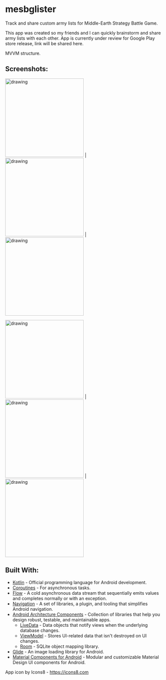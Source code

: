 # mesbglister
Track and share custom army lists for Middle-Earth Strategy Battle Game.

This app was created so my friends and I can quickly brainstorm and share army lists with each other. App is currently under review for Google Play store release, link will be shared here.

MVVM structure.


## Screenshots:

<img src="https://user-images.githubusercontent.com/5241162/182973692-b0b00ada-93ce-4ca3-9bbb-2e7904901cad.jpg" alt="drawing" width="250"/> | <img src="https://user-images.githubusercontent.com/5241162/182973708-641f8d14-178f-466b-9d23-ed28f145bc2d.png" alt="drawing" width="250"/> | <img src="https://user-images.githubusercontent.com/5241162/182973713-d743749a-d829-4eb6-8d94-b4d70eeb4c01.png" alt="drawing" width="250"/>


<img src="https://user-images.githubusercontent.com/5241162/182973714-efd6194b-41f8-4dac-aa7e-2ea119623d43.png" alt="drawing" width="250"/> | <img src="https://user-images.githubusercontent.com/5241162/182973710-7de9cb23-4085-4322-b294-2232858ee7bf.png" alt="drawing" width="250"/> | <img src="https://user-images.githubusercontent.com/5241162/182973711-4dcd15ec-5c60-4c77-8fc1-5f6361099572.png" alt="drawing" width="250"/>


## Built With:

- [Kotlin](https://kotlinlang.org/) - Official programming language for Android development.
- [Coroutines](https://kotlinlang.org/docs/reference/coroutines-overview.html) - For asynchronous tasks.
- [Flow](https://kotlin.github.io/kotlinx.coroutines/kotlinx-coroutines-core/kotlinx.coroutines.flow/-flow/) - A cold asynchronous data stream that sequentially emits values and completes normally or with an exception.
- [Navigation](https://developer.android.com/guide/navigation) - A set of libraries, a plugin, and tooling that simplifies Android navigation.
- [Android Architecture Components](https://developer.android.com/topic/libraries/architecture) - Collection of libraries that help you design robust, testable, and maintainable apps.
  - [LiveData](https://developer.android.com/topic/libraries/architecture/livedata) - Data objects that notify views when the underlying database changes.
  - [ViewModel](https://developer.android.com/topic/libraries/architecture/viewmodel) - Stores UI-related data that isn't destroyed on UI changes.
  - [Room](https://developer.android.com/topic/libraries/architecture/room) - SQLite object mapping library.
- [Glide](https://github.com/bumptech/glide) - An image loading library for Android.
- [Material Components for Android](https://github.com/material-components/material-components-android) - Modular and customizable Material Design UI components for Android.


App icon by Icons8 - https://icons8.com
